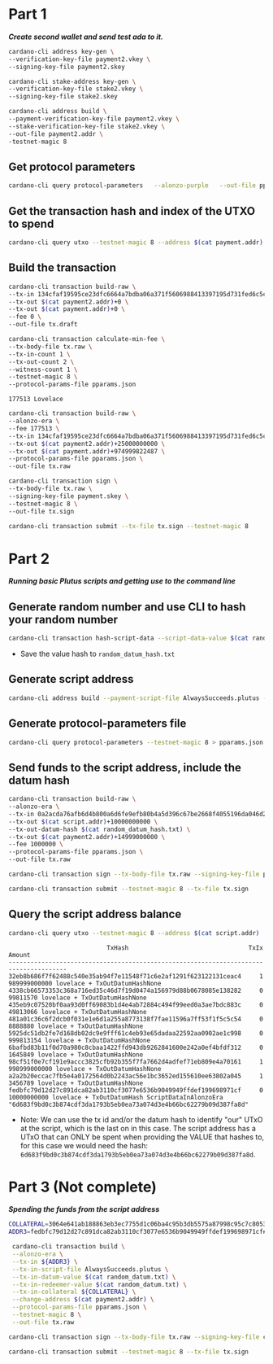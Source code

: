 # Part 1
***Create second wallet and send test ada to it.***
```bash
cardano-cli address key-gen \
--verification-key-file payment2.vkey \
--signing-key-file payment2.skey
```

```bash
cardano-cli stake-address key-gen \
--verification-key-file stake2.vkey \
--signing-key-file stake2.skey
```

```bash
cardano-cli address build \
--payment-verification-key-file payment2.vkey \
--stake-verification-key-file stake2.vkey \
--out-file payment2.addr \
-testnet-magic 8
```
## Get protocol parameters
```bash
cardano-cli query protocol-parameters   --alonzo-purple   --out-file pparams.json
```
## Get the transaction hash and index of the UTXO to spend
```bash
cardano-cli query utxo --testnet-magic 8 --address $(cat payment.addr)
```

## Build the transaction

```bash
cardano-cli transaction build-raw \
--tx-in 134cfaf19595ce23dfc6664a7bdba06a371f5606988413397195d731fed6c5cc#0 \
--tx-out $(cat payment2.addr)+0 \
--tx-out $(cat payment.addr)+0 \
--fee 0 \
--out-file tx.draft
```

```bash
cardano-cli transaction calculate-min-fee \
--tx-body-file tx.raw \
--tx-in-count 1 \
--tx-out-count 2 \
--witness-count 1 \
--testnet-magic 8 \
--protocol-params-file pparams.json
```
`177513 Lovelace`

```bash
cardano-cli transaction build-raw \
--alonzo-era \
--fee 177513 \
--tx-in 134cfaf19595ce23dfc6664a7bdba06a371f5606988413397195d731fed6c5cc#0 \
--tx-out $(cat payment2.addr)+25000000000 \
--tx-out $(cat payment.addr)+974999822487 \
--protocol-params-file pparams.json \
--out-file tx.raw
```

```bash
cardano-cli transaction sign \
--tx-body-file tx.raw \
--signing-key-file payment.skey \
--testnet-magic 8 \
--out-file tx.sign
```

```bash
cardano-cli transaction submit --tx-file tx.sign --testnet-magic 8
```

# Part 2
***Running basic Plutus scripts and getting use to the command line***

## Generate random number and use CLI to hash your random number

```bash
cardano-cli transaction hash-script-data --script-data-value $(cat random_datum.txt)
```
- Save the value hash to `random_datum_hash.txt`

## Generate script address

```bash
cardano-cli address build --payment-script-file AlwaysSucceeds.plutus --testnet-magic 8 --out-file script.addr
```
## Generate protocol-parameters file
```bash
cardano-cli query protocol-parameters --testnet-magic 8 > pparams.json
```

## Send funds to the script address, include the datum hash
```bash
cardano-cli transaction build-raw \
--alonzo-era \
--tx-in 0a2acda76afb6d4b800a6d6fe9efb80b4a5d396c67be2668f4055196da046d2c#0 \
--tx-out $(cat script.addr)+10000000000 \
--tx-out-datum-hash $(cat random_datum_hash.txt) \
--tx-out $(cat payment2.addr)+14999000000 \
--fee 1000000 \
--protocol-params-file pparams.json \
--out-file tx.raw
```

```bash
cardano-cli transaction sign --tx-body-file tx.raw --signing-key-file payment2.skey --testnet-magic 8 --out-file tx.sign
```

```bash
cardano-cli transaction submit --testnet-magic 8 --tx-file tx.sign
```

## Query the script address balance
```bash
cardano-cli query utxo --testnet-magic 8 --address $(cat script.addr)
```

```
                           TxHash                                 TxIx        Amount
--------------------------------------------------------------------------------------
32eb8b686f7f62488c540e35ab94f7e11548f71c6e2af1291f623122131ceac4     1        989999000000 lovelace + TxOutDatumHashNone
4338cb66573353c368a716ed35c46d7f19d0474a156979d88b0678085e138282     0        99811570 lovelace + TxOutDatumHashNone
435eb9c07520bf0aa93d0ff69083b1d4e4ab72884c494f99eed0a3ae7bdc883c     0        49813066 lovelace + TxOutDatumHashNone
481a01c36c6f2dcb0f031e1e6d1a255a8773138f7fae11596a7ff53f1f5c5c54     0        8888880 lovelace + TxOutDatumHashNone
5925dc51db2fe7d168db02dc9e9fff61c4eb93e65dadaa22592aa0902ae1c998     0        999813154 lovelace + TxOutDatumHashNone
6bafbd83b11f0d70a980c8cbaa1422ffd943db9262841600e242a0ef4bfdf312     0        1645849 lovelace + TxOutDatumHashNone
98cf51f0e7cf191e9accc3825cfb92b355f7fa7662d4adfef71eb809e4a70161     1        998999000000 lovelace + TxOutDatumHashNone
a2a2b20eccac7fb5e4a0172564d0b2243ac56e1bc3652ed155610ee63802a045     1        3456789 lovelace + TxOutDatumHashNone
fedbfc79d12d27c891dca82ab3110cf3077e6536b9049949ffdef199698971cf     0        10000000000 lovelace + TxOutDatumHash ScriptDataInAlonzoEra "6d683f9bd0c3b874cdf3da1793b5eb0ea73a074d3e4b66bc62279b09d387fa8d"
```
- Note: We can use the tx id and/or the datum hash to identify "our" UTxO at the script, which is the last on in this case. The script address has a UTxO that can ONLY be spent when providing the VALUE that hashes to, for this case we would need the hash: `6d683f9bd0c3b874cdf3da1793b5eb0ea73a074d3e4b66bc62279b09d387fa8d`. 

# Part 3 (Not complete)
***Spending the funds from the script address***
```bash
COLLATERAL=3064e641ab188863eb3ec7755d1c06ba4c95b3db5575a87998c95c7c8053430a#1
ADDR3=fedbfc79d12d27c891dca82ab3110cf3077e6536b9049949ffdef199698971cf#0
```
```bash
 cardano-cli transaction build \
 --alonzo-era \
 --tx-in ${ADDR3} \
 --tx-in-script-file AlwaysSucceeds.plutus \
 --tx-in-datum-value $(cat random_datum.txt) \
 --tx-in-redeemer-value $(cat random_datum.txt) \
 --tx-in-collateral ${COLLATERAL} \
 --change-address $(cat payment2.addr) \
 --protocol-params-file pparams.json \
 --testnet-magic 8 \
 --out-file tx.raw
 ```
 ```bash
cardano-cli transaction sign --tx-body-file tx.raw --signing-key-file collateral_payment.skey --testnet-magic 8 --out-file tx.sign
```
```bash
cardano-cli transaction submit --testnet-magic 8 --tx-file tx.sign
```
